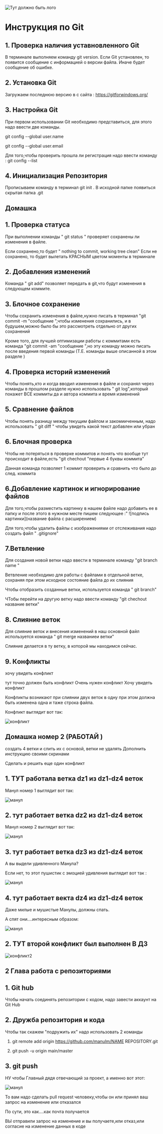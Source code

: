 ![Тут должно быть лого](log.jpg)

# Инструкция по Git
## 1. Проверка наличия уставновленного  Git

В терминале выполняем команду git version.
Если Git установлен, то появится сообщение  с информацией о версии файла.
Иначе будет сообщение об ошибке.


##  2. Установка Git

Загружаем последнюю версию в с сайта :  https://gitforwindows.org/

## 3. Настройка  Git

При первом использовании Git необходимо представиться, для этого надо ввести  две команды.

git config --global user.name 

git config --global user.email

Для того,чтобы проверить прошла ли регистрация надо ввести команду : git config --list

## 4.  Инициализация  Репозитория 

 Прописываем команду в терминал  git init .
 В исходной папке появиться скрытая папка .git


## Домашка

## 1. Проверка статуса 

При выполнении команды " git status " проверяет  сохранены ли изменения в файле.

Если сохранено,то будет " nothing to commit, working tree clean"
Если не сохранено, то будет вылетать КРАСНЫМ цветом моменты в терминале

## 2.  Добавления изменений 

Команда " git add" позволяет  передать в git,что будут изменения в следующем коммите.


## 3. Блочное сохранение

Чтобы сохранить изменения в файле,нужно писать в терминал "git commit -m "сообщение ",чтобы изменения сохранились, и в будушем,можно было бы это рассмотреть отдельно от других сохранений 

Кроме того, для лучшей оптимизации работы с коммитами есть команда "git commit -am "сообщение ",но эту команду можно писать после введения первой команды (Т.Е. команды выше описанной в этом разделе )

## 4.  Проверка  историй изменений

Чтобы понять,кто и когда вводил изменения в файле и сохранял через команды в прошлом разделе нужно использовать " git log",который покажет ВСЕ коммиты да и автора коммита и время изменений

## 5. Сравнение файлов

Чтобы понять разницу между текущим файлом и закомииченным, надо использовать " git diff " чтобы увидеть  какой текст добавлен или убран 

## 6. Блочная проверка  

Чтобы не потеряться в проверке коммитов и понять что вообще тут происходит в файле,есть "git chechout "первые 4 буквы коммита"

Данная команда позволяет 1 коммит проверить и сравнить что было  до след. коммита



## 6.Добавление картинок и игнорирование файлов 

Для того,чтобы разместить картинку в нашем файле надо добавить ее в папку и после этого в нужном месте пишем следующее :" ![подпись картинки](название файла с расширением)

Для того,чтобы удалить файлы с изображениями от отслеживания  надо создать файл " .gitignore"

## 7.Ветвление 

Для создания новой ветки надо ввести в терминале  команду "git branch  name "

 Ветвление необходимо для работы с файлами  в отдельной ветке,  сохраняя при этом  исходное состояние файла  до их слияния 

 Чтобы отобразить созданные ветки, используется команда " git branch"

 ЧТобы перейти на другую ветку надо ввести команду "git chechout название ветки"

 ## 8. Слияние веток

 Для слияние веток и внесения изменений  в наш основной файл   используется команда  " git merge названиеи ветки"
 
 Слияние делается в ту ветку, в которой мы находимся сейчас. 

 ## 9. Кoнфликты 

хочу увидеть конфликт 

тут точно  должен быть конфликт
Очень нужен конфликт 
Хочу увидеть конфликт 

Конфликты возникают при слиянии двух веток в одну при этом должна быть изменена одна и таже строка файла.

Конфликт выглядит вот так:

![конфликт](fail.png)

## Домашка  номер 2 (РАБОТАЙ )

создать 4 ветки и слить их с основой, ветки не удалять 
Дополнить инструкцию своими скринами 

Сделать и решить еще один конфликт 


## 1. ТУТ работала ветка dz1  из dz1-dz4 веток

Манул номер 1 выглядит вот так:

![манул](manul1.jpg)


## 2. тут работает ветка dz2 из dz1-dz4 веток

Манул номер 2 выглядит вот так:

![манул](manul2.jpg)

## 3. тут работает ветка dz3 из dz1-dz4 веток

А вы выдели удивленного Манула?

Если нет, то этот пушистик с эмоцией удивления выглядит вот так :

![манул](manul3.jpg)


## 4. тут работает векта dz4 из dz1-dz4 веток

Даже милые и мушистые Манулы, должны спать.

А спят они....интересным образом:

![манул](manul4.jpg)


## 2. ТУТ второй конфликт был выполнен  В ДЗ

![конфликт2](DZFAIL.png)

 ##  2 Глава работа с репозиториями

## 1. Git hub

Чтобы начать соединять репозитории с кодом, надо завести аккаунт на Git Hub 

## 2.  Дружба репозитория и кода

Чтобы так скажем "подружить их" надо использовать 2 команды

1) git remote add origin https://github.com/manulm/NAME REPOSITORY.git

2) git push -u origin main/master

## 3.  git push 

НУ чтобы Главный дядя отвечающий  за проект, а именно  вот этот:

![манул](zel.png)



То вам надо сделать pull request  человеку,чтобы он или принял ваш запрос на изменение  или отказался

По сути, это как....как почта получается

ВЫ отправили запрос на изменение  и вы получаете,или отказ,или согласие на изменение данных в коде